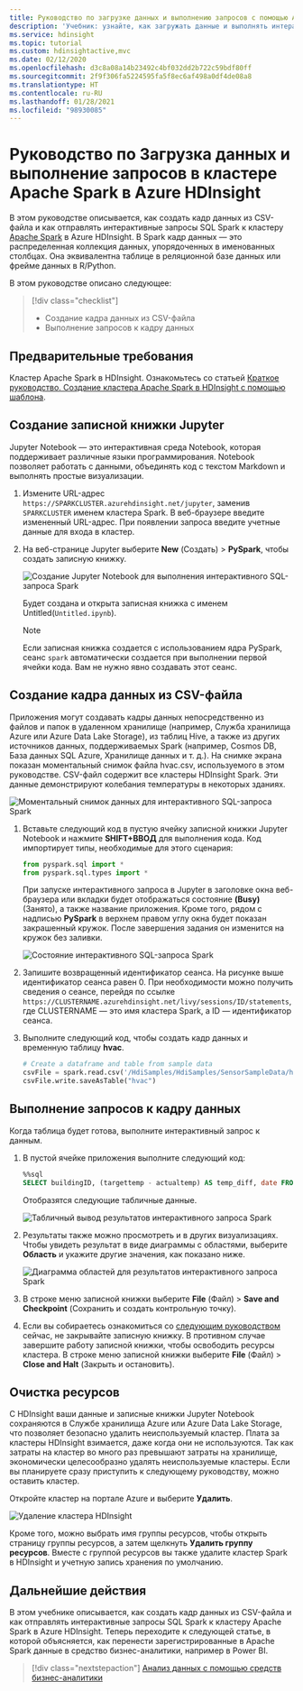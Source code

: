 ```yaml
---
title: Руководство по загрузке данных и выполнению запросов с помощью Apache Spark в Azure HDInsight
description: 'Учебник: узнайте, как загружать данные и выполнять интерактивные запросы в кластерах Spark в Azure HDInsight.'
ms.service: hdinsight
ms.topic: tutorial
ms.custom: hdinsightactive,mvc
ms.date: 02/12/2020
ms.openlocfilehash: d3c8a08a14b23492c4bf032dd2b722c59bdf80ff
ms.sourcegitcommit: 2f9f306fa5224595fa5f8ec6af498a0df4de08a8
ms.translationtype: HT
ms.contentlocale: ru-RU
ms.lasthandoff: 01/28/2021
ms.locfileid: "98930085"
---
```

# <a name="tutorial-load-data-and-run-queries-on-an-apache-spark-cluster-in-azure-hdinsight"></a>Руководство по Загрузка данных и выполнение запросов в кластере Apache Spark в Azure HDInsight

В этом руководстве описывается, как создать кадр данных из CSV-файла и как отправлять интерактивные запросы SQL Spark к кластеру [Apache Spark](https://spark.apache.org/) в Azure HDInsight. В Spark кадр данных — это распределенная коллекция данных, упорядоченных в именованных столбцах. Она эквивалентна таблице в реляционной базе данных или фрейме данных в R/Python.

В этом руководстве описано следующее:
> [!div class="checklist"]
> * Создание кадра данных из CSV-файла
> * Выполнение запросов к кадру данных

## <a name="prerequisites"></a>Предварительные требования

Кластер Apache Spark в HDInsight. Ознакомьтесь со статьей [Краткое руководство. Создание кластера Apache Spark в HDInsight с помощью шаблона](./apache-spark-jupyter-spark-sql-use-portal.md).

## <a name="create-a-jupyter-notebook"></a>Создание записной книжки Jupyter

Jupyter Notebook — это интерактивная среда Notebook, которая поддерживает различные языки программирования. Notebook позволяет работать с данными, объединять код с текстом Markdown и выполнять простые визуализации.

1. Измените URL-адрес `https://SPARKCLUSTER.azurehdinsight.net/jupyter`, заменив `SPARKCLUSTER` именем кластера Spark. В веб-браузере введите измененный URL-адрес. При появлении запроса введите учетные данные для входа в кластер.

2. На веб-странице Jupyter выберите **New** (Создать)  > **PySpark**, чтобы создать записную книжку.

   ![Создание Jupyter Notebook для выполнения интерактивного SQL-запроса Spark](./media/apache-spark-load-data-run-query/hdinsight-spark-create-jupyter-interactive-spark-sql-query.png "Создание Jupyter Notebook для выполнения интерактивного SQL-запроса Spark")

   Будет создана и открыта записная книжка с именем Untitled(`Untitled.ipynb`).

    > [!NOTE]  
    > Если записная книжка создается с использованием ядра PySpark, сеанс `spark` автоматически создается при выполнении первой ячейки кода. Вам не нужно явно создавать этот сеанс.

## <a name="create-a-dataframe-from-a-csv-file"></a>Создание кадра данных из CSV-файла

Приложения могут создавать кадры данных непосредственно из файлов и папок в удаленном хранилище (например, Служба хранилища Azure или Azure Data Lake Storage), из таблиц Hive, а также из других источников данных, поддерживаемых Spark (например, Cosmos DB, База данных SQL Azure, Хранилище данных и т. д.). На снимке экрана показан моментальный снимок файла hvac.csv, используемого в этом руководстве. CSV-файл содержит все кластеры HDInsight Spark. Эти данные демонстрируют колебания температуры в некоторых зданиях.

![Моментальный снимок данных для интерактивного SQL-запроса Spark](./media/apache-spark-load-data-run-query/hdinsight-spark-sample-data-interactive-spark-sql-query.png "Моментальный снимок данных для интерактивного SQL-запроса Spark")

1. Вставьте следующий код в пустую ячейку записной книжки Jupyter Notebook и нажмите **SHIFT+ВВОД** для выполнения кода. Код импортирует типы, необходимые для этого сценария:

    ```python
    from pyspark.sql import *
    from pyspark.sql.types import *
    ```

    При запуске интерактивного запроса в Jupyter в заголовке окна веб-браузера или вкладки будет отображаться состояние **(Busy)** (Занято), а также название приложения. Кроме того, рядом с надписью **PySpark** в верхнем правом углу окна будет показан закрашенный кружок. После завершения задания он изменится на кружок без заливки.

    ![Состояние интерактивного SQL-запроса Spark](./media/apache-spark-load-data-run-query/hdinsight-spark-interactive-spark-query-status.png "Состояние интерактивного SQL-запроса Spark")

1. Запишите возвращенный идентификатор сеанса. На рисунке выше идентификатор сеанса равен 0. При необходимости можно получить сведения о сеансе, перейдя по ссылке `https://CLUSTERNAME.azurehdinsight.net/livy/sessions/ID/statements`, где CLUSTERNAME — это имя кластера Spark, а ID — идентификатор сеанса.

1. Выполните следующий код, чтобы создать кадр данных и временную таблицу **hvac**.

    ```python
    # Create a dataframe and table from sample data
    csvFile = spark.read.csv('/HdiSamples/HdiSamples/SensorSampleData/hvac/HVAC.csv', header=True, inferSchema=True)
    csvFile.write.saveAsTable("hvac")
    ```

## <a name="run-queries-on-the-dataframe"></a>Выполнение запросов к кадру данных

Когда таблица будет готова, выполните интерактивный запрос к данным.

1. В пустой ячейке приложения выполните следующий код:

    ```sql
    %%sql
    SELECT buildingID, (targettemp - actualtemp) AS temp_diff, date FROM hvac WHERE date = \"6/1/13\"
    ```

   Отобразятся следующие табличные данные.

     ![Табличный вывод результатов интерактивного запроса Spark](./media/apache-spark-load-data-run-query/hdinsight-interactive-spark-query-result.png "Табличный вывод результатов интерактивного запроса Spark")

2. Результаты также можно просмотреть и в других визуализациях. Чтобы увидеть результат в виде диаграммы с областями, выберите **Область** и укажите другие значения, как показано ниже.

    ![Диаграмма областей для результатов интерактивного запроса Spark](./media/apache-spark-load-data-run-query/hdinsight-interactive-spark-query-result-area-chart.png "Диаграмма областей для результатов интерактивного запроса Spark")

3. В строке меню записной книжки выберите **File** (Файл)  > **Save and Checkpoint** (Сохранить и создать контрольную точку).

4. Если вы собираетесь ознакомиться со [следующим руководством](apache-spark-use-bi-tools.md) сейчас, не закрывайте записную книжку. В противном случае завершите работу записной книжки, чтобы освободить ресурсы кластера. В строке меню записной книжки выберите **File** (Файл)  >  **Close and Halt** (Закрыть и остановить).

## <a name="clean-up-resources"></a>Очистка ресурсов

С HDInsight ваши данные и записные книжки Jupyter Notebook сохраняются в Службе хранилища Azure или Azure Data Lake Storage, что позволяет безопасно удалить неиспользуемый кластер. Плата за кластеры HDInsight взимается, даже когда они не используются. Так как затраты на кластер во много раз превышают затраты на хранилище, экономически целесообразно удалять неиспользуемые кластеры. Если вы планируете сразу приступить к следующему руководству, можно оставить кластер.

Откройте кластер на портале Azure и выберите **Удалить**.

![Удаление кластера HDInsight](./media/apache-spark-load-data-run-query/hdinsight-azure-portal-delete-cluster.png "Удаление кластера HDInsight")

Кроме того, можно выбрать имя группы ресурсов, чтобы открыть страницу группы ресурсов, а затем щелкнуть **Удалить группу ресурсов**. Вместе с группой ресурсов вы также удалите кластер Spark в HDInsight и учетную запись хранения по умолчанию.

## <a name="next-steps"></a>Дальнейшие действия

В этом учебнике описывается, как создать кадр данных из CSV-файла и как отправлять интерактивные запросы SQL Spark к кластеру Apache Spark в Azure HDInsight. Теперь переходите к следующей статье, в которой объясняется, как перенести зарегистрированные в Apache Spark данные в средство бизнес-аналитики, например в Power BI.

> [!div class="nextstepaction"]
> [Анализ данных с помощью средств бизнес-аналитики](apache-spark-use-bi-tools.md)
